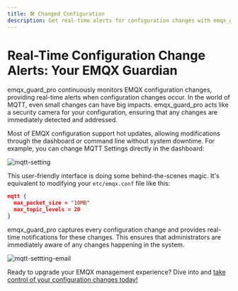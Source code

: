 ```yaml
---
title: 🛠️ Changed Configuration
description: Get real-time alerts for configuration changes with emqx_guard_pro
---
```


# Real-Time Configuration Change Alerts: Your EMQX Guardian

emqx_guard_pro continuously monitors EMQX configuration changes, 
providing real-time alerts when configuration changes occur.
In the world of MQTT, even small changes can have big impacts. 
emqx_guard_pro acts like a security camera for your configuration, 
ensuring that any changes are immediately detected and addressed.

Most of EMQX configuration support hot updates, 
allowing modifications through the dashboard or command line without system downtime. 
For example, you can change MQTT Settings directly in the dashboard:

![mqtt-setting](/img/mqtt_setting_dashboard.png)

This user-friendly interface is doing some behind-the-scenes magic. 
It's equivalent to modifying your `etc/emqx.conf` file like this:

```json
mqtt {
  max_packet_size = "10MB"
  max_topic_levels = 20
}
```

emqx_guard_pro captures every configuration change and provides real-time notifications for these changes. 
This ensures that administrators are immediately aware of any changes happening in the system.


![mqtt-settting-email](/img/mqtt_setting_email.png "From Email Notification")


Ready to upgrade your EMQX management experience? 
Dive into and [take control of your configuration changes today!](/docs/configuration/gmail)